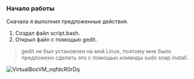 ### Начало работы
Сначала я выполнил предложенные действия. 
1. Создал файл script.bash.
2. Открыл файл с помощью gedit.
> gedit не был установлен на мой Linux, поэтому мне было предложено сделать это с помощью команды sudo snap install.

![VirtualBoxVM_nqfdcR0rDq](https://github.com/user-attachments/assets/58d2cfc8-92f2-4469-b800-1bd9b902986b)
